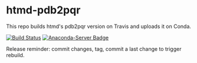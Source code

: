 # htmd-pdb2pqr

This repo builds htmd's pdb2pqr version on Travis and uploads it on Conda.

[![Build Status](https://travis-ci.org/Acellera/conda-pdb2pqr.svg?branch=master)](https://travis-ci.org/Acellera/conda-pdb2pqr)
[![Anaconda-Server Badge](https://anaconda.org/acellera/htmd-pdb2pqr/badges/version.svg)](https://anaconda.org/acellera/htmd-pdb2pqr)

Release reminder: commit changes, tag, commit a last change to trigger rebuild.

